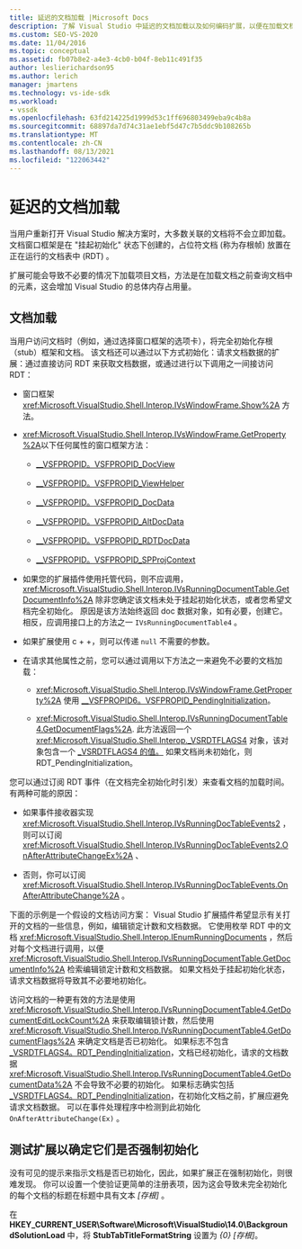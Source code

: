 ```yaml
---
title: 延迟的文档加载 |Microsoft Docs
description: 了解 Visual Studio 中延迟的文档加载以及如何编码扩展，以便在加载文档之前不在文档中查询元素。
ms.custom: SEO-VS-2020
ms.date: 11/04/2016
ms.topic: conceptual
ms.assetid: fb07b8e2-a4e3-4cb0-b04f-8eb11c491f35
author: leslierichardson95
ms.author: lerich
manager: jmartens
ms.technology: vs-ide-sdk
ms.workload:
- vssdk
ms.openlocfilehash: 63fd214225d1999d53c1ff696803499eba9c4b8a
ms.sourcegitcommit: 68897da7d74c31ae1ebf5d47c7b5ddc9b108265b
ms.translationtype: MT
ms.contentlocale: zh-CN
ms.lasthandoff: 08/13/2021
ms.locfileid: "122063442"
---
```

# <a name="delayed-document-loading"></a>延迟的文档加载

当用户重新打开 Visual Studio 解决方案时，大多数关联的文档将不会立即加载。 文档窗口框架是在 "挂起初始化" 状态下创建的，占位符文档 (称为存根帧) 放置在正在运行的文档表中 (RDT) 。

扩展可能会导致不必要的情况下加载项目文档，方法是在加载文档之前查询文档中的元素，这会增加 Visual Studio 的总体内存占用量。

## <a name="document-loading"></a>文档加载

当用户访问文档时（例如，通过选择窗口框架的选项卡），将完全初始化存根（stub）框架和文档。 该文档还可以通过以下方式初始化：请求文档数据的扩展：通过直接访问 RDT 来获取文档数据，或通过进行以下调用之一间接访问 RDT：

- 窗口框架 <xref:Microsoft.VisualStudio.Shell.Interop.IVsWindowFrame.Show%2A> 方法。

- <xref:Microsoft.VisualStudio.Shell.Interop.IVsWindowFrame.GetProperty%2A>以下任何属性的窗口框架方法：

  - [__VSFPROPID。VSFPROPID_DocView](<xref:Microsoft.VisualStudio.Shell.Interop.__VSFPROPID.VSFPROPID_DocView>)

  - [__VSFPROPID。VSFPROPID_ViewHelper](<xref:Microsoft.VisualStudio.Shell.Interop.__VSFPROPID.VSFPROPID_ViewHelper>)

  - [__VSFPROPID。VSFPROPID_DocData](<xref:Microsoft.VisualStudio.Shell.Interop.__VSFPROPID.VSFPROPID_DocData>)

  - [__VSFPROPID。VSFPROPID_AltDocData](<xref:Microsoft.VisualStudio.Shell.Interop.__VSFPROPID.VSFPROPID_AltDocData>)

  - [__VSFPROPID。VSFPROPID_RDTDocData](<xref:Microsoft.VisualStudio.Shell.Interop.__VSFPROPID.VSFPROPID_RDTDocData>)

  - [__VSFPROPID。VSFPROPID_SPProjContext](<xref:Microsoft.VisualStudio.Shell.Interop.__VSFPROPID.VSFPROPID_SPProjContext>)

- 如果您的扩展插件使用托管代码，则不应调用， <xref:Microsoft.VisualStudio.Shell.Interop.IVsRunningDocumentTable.GetDocumentInfo%2A> 除非您确定该文档未处于挂起初始化状态，或者您希望文档完全初始化。 原因是该方法始终返回 doc 数据对象，如有必要，创建它。 相反，应调用接口上的方法之一 `IVsRunningDocumentTable4` 。

- 如果扩展使用 c + +，则可以传递 `null` 不需要的参数。

- 在请求其他属性之前，您可以通过调用以下方法之一来避免不必要的文档加载：

  - <xref:Microsoft.VisualStudio.Shell.Interop.IVsWindowFrame.GetProperty%2A> 使用 [__VSFPROPID6。VSFPROPID_PendingInitialization](<xref:Microsoft.VisualStudio.Shell.Interop.__VSFPROPID6.VSFPROPID_PendingInitialization>)。

  - <xref:Microsoft.VisualStudio.Shell.Interop.IVsRunningDocumentTable4.GetDocumentFlags%2A>. 此方法返回一个 <xref:Microsoft.VisualStudio.Shell.Interop._VSRDTFLAGS4> 对象，该对象包含一个 [_VSRDTFLAGS4 的值。](<xref:Microsoft.VisualStudio.Shell.Interop._VSRDTFLAGS4.RDT_PendingInitialization>) 如果文档尚未初始化，则 RDT_PendingInitialization。

您可以通过订阅 RDT 事件（在文档完全初始化时引发）来查看文档的加载时间。 有两种可能的原因：

- 如果事件接收器实现 <xref:Microsoft.VisualStudio.Shell.Interop.IVsRunningDocTableEvents2> ，则可以订阅 <xref:Microsoft.VisualStudio.Shell.Interop.IVsRunningDocTableEvents2.OnAfterAttributeChangeEx%2A> 、

- 否则，你可以订阅 <xref:Microsoft.VisualStudio.Shell.Interop.IVsRunningDocTableEvents.OnAfterAttributeChange%2A> 。

下面的示例是一个假设的文档访问方案： Visual Studio 扩展插件希望显示有关打开的文档的一些信息，例如，编辑锁定计数和文档数据。 它使用枚举 RDT 中的文档 <xref:Microsoft.VisualStudio.Shell.Interop.IEnumRunningDocuments> ，然后对每个文档进行调用，以便 <xref:Microsoft.VisualStudio.Shell.Interop.IVsRunningDocumentTable.GetDocumentInfo%2A> 检索编辑锁定计数和文档数据。 如果文档处于挂起初始化状态，请求文档数据将导致其不必要地初始化。

访问文档的一种更有效的方法是使用 <xref:Microsoft.VisualStudio.Shell.Interop.IVsRunningDocumentTable4.GetDocumentEditLockCount%2A> 来获取编辑锁计数，然后使用 <xref:Microsoft.VisualStudio.Shell.Interop.IVsRunningDocumentTable4.GetDocumentFlags%2A> 来确定文档是否已初始化。 如果标志不包含 [_VSRDTFLAGS4。RDT_PendingInitialization](<xref:Microsoft.VisualStudio.Shell.Interop._VSRDTFLAGS4.RDT_PendingInitialization>)，文档已经初始化，请求的文档数据 <xref:Microsoft.VisualStudio.Shell.Interop.IVsRunningDocumentTable4.GetDocumentData%2A> 不会导致不必要的初始化。 如果标志确实包括 [_VSRDTFLAGS4。RDT_PendingInitialization](<xref:Microsoft.VisualStudio.Shell.Interop._VSRDTFLAGS4.RDT_PendingInitialization>)，在初始化文档之前，扩展应避免请求文档数据。 可以在事件处理程序中检测到此初始化 `OnAfterAttributeChange(Ex)` 。

## <a name="test-extensions-to-see-if-they-force-initialization"></a>测试扩展以确定它们是否强制初始化

没有可见的提示来指示文档是否已初始化，因此，如果扩展正在强制初始化，则很难发现。 你可以设置一个使验证更简单的注册表项，因为这会导致未完全初始化的每个文档的标题在标题中具有文本 *[存根]* 。

在 **HKEY_CURRENT_USER\Software\Microsoft\VisualStudio\14.0\BackgroundSolutionLoad** 中，将 **StubTabTitleFormatString** 设置为 *{0} [存根]*。
